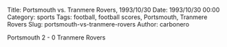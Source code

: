 Title: Portsmouth vs. Tranmere Rovers, 1993/10/30
Date: 1993/10/30 00:00
Category: sports
Tags: football, football scores, Portsmouth, Tranmere Rovers
Slug: portsmouth-vs-tranmere-rovers
Author: carbonero


Portsmouth 2 - 0 Tranmere Rovers
